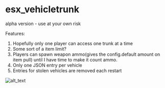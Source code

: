 # esx_vehicletrunk
alpha version - use at your own risk

Features:  
1. Hopefully only one player can access one trunk at a time
2. Some sort of a item limit?
3. Players can spawn weapon ammo(gives the config.default amount on item pull) until I have time to make it count ammo.
4. Only one JSON entry per vehicle
5. Entries for stolen vehicles are removed each restart

![alt_text](https://i.imgur.com/oHkWuul.jpg)

